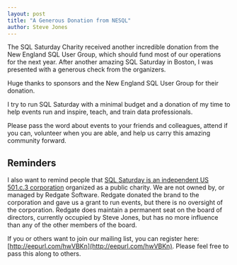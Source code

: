 ```yaml
---
layout: post
title: "A Generous Donation from NESQL"
author: Steve Jones
---
```

The SQL Saturday Charity received another incredible donation from the New England SQL User Group, which should fund most of our operations for the next year. After another amazing SQL Saturday in Boston, I was presented with a generous check from the organizers.

Huge thanks to sponsors and the New England SQL User Group for their donation.

I try to run SQL Saturday with a minimal budget and a donation of my time to help events run and inspire, teach, and train data professionals.

Please pass the word about events to your friends and colleagues, attend if you can, volunteer when you are able, and help us carry this amazing community forward.


## Reminders

I also want to remind people that [SQL Saturday is an independent US 501.c.3 corporation](https://blog.sqlsaturday.com/2021-11-18-nonprofit/) organized as a public charity. We are not owned by, or managed by Redgate Software. Redgate donated the brand to the corporation and gave us a grant to run events, but there is no oversight of the corporation. Redgate does maintain a permanent seat on the board of directors, currently occupied by Steve Jones, but has no more influence than any of the other members of the board.

If you or others want to join our mailing list, you can register here: [http://eepurl.com/hwVBKn](http://eepurl.com/hwVBKn). Please feel free to pass this along to others.